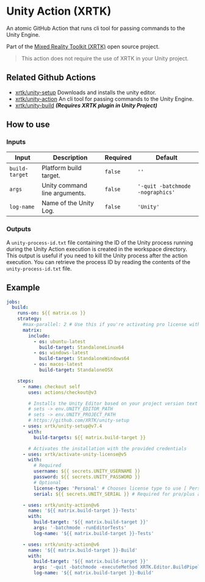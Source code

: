 # Unity Action (XRTK)

An atomic GitHub Action that runs cli tool for passing commands to the Unity Engine.

Part of the [Mixed Reality Toolkit (XRTK)](https://github.com/XRTK) open source project.

> This action does not require the use of XRTK in your Unity project.

## Related Github Actions

* [xrtk/unity-setup](https://github.com/XRTK/unity-setup) Downloads and installs the unity editor.
* [xrtk/unity-action](https://github.com/XRTK/activate-unity-license) An cli tool for passing commands to the Unity Engine.
* [xrtk/unity-build](https://github.com/XRTK/unity-build) ***(Requires XRTK plugin in Unity Project)***

## How to use

### Inputs

| Input | Description | Required | Default |
|-------|-------------|----------|---------|
| `build-target` | Platform build target. | `false` | `''` |
| `args` | Unity command line arguments. | `false` | `'-quit -batchmode -nographics'` |
| `log-name` | Name of the Unity Log. | `false` | `'Unity'` |

### Outputs

A `unity-process-id.txt` file containing the ID of the Unity process running during the Unity Action execution is created in the workspace directory. This output is useful if you need to kill the Unity process after the action execution. You can retrieve the process ID by reading the contents of the `unity-process-id.txt` file.

## Example

```yaml
jobs:
  build:
    runs-on: ${{ matrix.os }}
    strategy:
      #max-parallel: 2 # Use this if you're activating pro license with matrix
      matrix:
        include:
          - os: ubuntu-latest
            build-target: StandaloneLinux64
          - os: windows-latest
            build-target: StandaloneWindows64
          - os: macos-latest
            build-target: StandaloneOSX

    steps:
      - name: checkout self
        uses: actions/checkout@v3

        # Installs the Unity Editor based on your project version text file
        # sets -> env.UNITY_EDITOR_PATH
        # sets -> env.UNITY_PROJECT_PATH
        # https://github.com/XRTK/unity-setup
      - uses: xrtk/unity-setup@v7.4
        with:
          build-targets: ${{ matrix.build-target }}

        # Activates the installation with the provided credentials
      - uses: xrtk/activate-unity-license@v5
        with:
          # Required
          username: ${{ secrets.UNITY_USERNAME }}
          password: ${{ secrets.UNITY_PASSWORD }}
          # Optional
          license-type: 'Personal' # Chooses license type to use [ Personal, Professional ]
          serial: ${{ secrets.UNITY_SERIAL }} # Required for pro/plus activations

      - uses: xrtk/unity-action@v6
        name: '${{ matrix.build-target }}-Tests'
        with:
          build-target: '${{ matrix.build-target }}'
          args: '-batchmode -runEditorTests'
          log-name: '${{ matrix.build-target }}-Tests'

      - uses: xrtk/unity-action@v6
        name: '${{ matrix.build-target }}-Build'
        with:
          build-target: '${{ matrix.build-target }}'
          args: '-quit -batchmode -executeMethod XRTK.Editor.BuildPipeline.UnityPlayerBuildTools.StartCommandLineBuild'
          log-name: '${{ matrix.build-target }}-Build'
```
